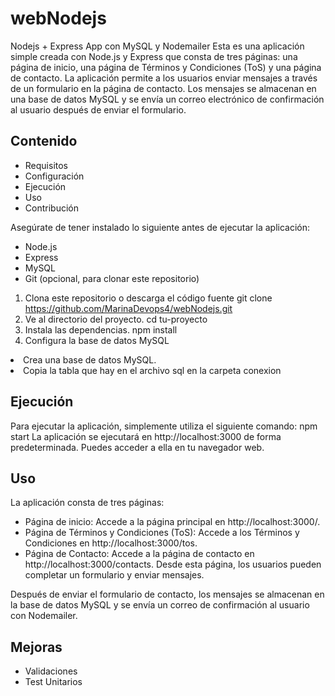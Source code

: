 # webNodejs
Nodejs + Express App con MySQL y Nodemailer
Esta es una aplicación simple creada con Node.js y Express que consta de tres páginas: una página de inicio, una página de Términos y Condiciones (ToS) y una página de contacto. 
La aplicación permite a los usuarios enviar mensajes a través de un formulario en la página de contacto. 
Los mensajes se almacenan en una base de datos MySQL y se envía un correo electrónico de confirmación al usuario después de enviar el formulario.

<h2>Contenido</h2>
<ul>
<li>Requisitos</li>
<li>Configuración</li>
<li>Ejecución</li>
<li>Uso</li>
<li>Contribución</li>
</ul>

Asegúrate de tener instalado lo siguiente antes de ejecutar la aplicación:

<ul>
<li>Node.js</li>
<li>Express</li>
<li>MySQL</li>
<li>Git (opcional, para clonar este repositorio)</li>
</ul>

1. Clona este repositorio o descarga el código fuente
git clone https://github.com/MarinaDevops4/webNodejs.git
2. Ve al directorio del proyecto.
cd tu-proyecto
3. Instala las dependencias.
npm install
4. Configura la base de datos MySQL
   <ul>
<li>Crea una base de datos MySQL.</li>
<li>Copia la tabla que hay en el archivo sql en la carpeta conexion</li>

</ul>
<h2>Ejecución</h2>
Para ejecutar la aplicación, simplemente utiliza el siguiente comando:
npm start
La aplicación se ejecutará en http://localhost:3000 de forma predeterminada. Puedes acceder a ella en tu navegador web.
<h2>Uso</h2>
La aplicación consta de tres páginas:
   <ul>
<li>Página de inicio: Accede a la página principal en http://localhost:3000/.</li>
<li>Página de Términos y Condiciones (ToS): Accede a los Términos y Condiciones en http://localhost:3000/tos.</li>
<li>Página de Contacto: Accede a la página de contacto en http://localhost:3000/contacts. Desde esta página, los usuarios pueden completar un formulario y enviar mensajes.</li>

</ul>
Después de enviar el formulario de contacto, los mensajes se almacenan en la base de datos MySQL y se envía un correo de confirmación al usuario con Nodemailer.

<h2>Mejoras</h2>
   <ul>
<li>Validaciones</li>
<li>Test Unitarios</li>

</ul>
